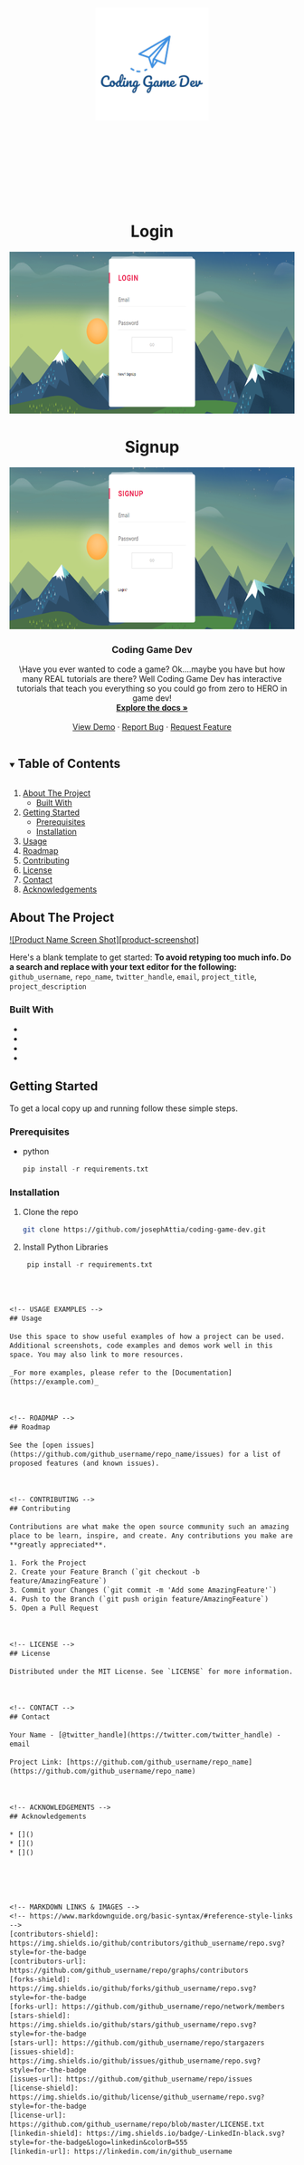 <link rel="preconnect" href="https://fonts.gstatic.com">
<link href="https://fonts.googleapis.com/css2?family=Potta+One&display=swap" rel="stylesheet">

<!-- PROJECT LOGO -->
<br />
<p align="center">
  <a href="https://github.com/josephAttia/coding-game-dev">
    <img src="logo.png" alt="Logo" width="200" height="200">
  </a>
  <br>
  <br>
  <br>
  <br>
  <br>
  <br>
  <br>
  <br>
  <br>
  
  <h1 align="center" >Login</h1>
  <p align="center">
    <img src="login.png" alt="Logo" width="625" height="286">
  </p>
  <h1 align="center">Signup</h1>
  <p align="center">
  <img src="signup.png" alt="Logo" width="625" height="286">
  </p>
  

  <h3 align="center">Coding Game Dev</h3>

  <p align="center">
    \Have you ever wanted to code a game? Ok....maybe you have but how many REAL tutorials are there? Well Coding Game Dev has interactive tutorials that teach you everything so you could go from zero to HERO in game dev! 
    <br />
    <a href="https://github.com/josephAttia/coding-game-dev"><strong>Explore the docs »</strong></a>
    <br />
    <br />
    <a href="https://github.com/josephAttia/coding-game-dev">View Demo</a>
    ·
    <a href="https://github.com/josephAttia/coding-game-dev/issues">Report Bug</a>
    ·
    <a href="https://github.com/josephAttia/coding-game-devissues">Request Feature</a>
  </p>
</p>



<!-- TABLE OF CONTENTS -->
<details open="open">
  <summary><h2 style="display: inline-block">Table of Contents</h2></summary>
  <ol>
    <li>
      <a href="#about-the-project">About The Project</a>
      <ul>
        <li><a href="#built-with">Built With</a></li>
      </ul>
    </li>
    <li>
      <a href="#getting-started">Getting Started</a>
      <ul>
        <li><a href="#prerequisites">Prerequisites</a></li>
        <li><a href="#installation">Installation</a></li>
      </ul>
    </li>
    <li><a href="#usage">Usage</a></li>
    <li><a href="#roadmap">Roadmap</a></li>
    <li><a href="#contributing">Contributing</a></li>
    <li><a href="#license">License</a></li>
    <li><a href="#contact">Contact</a></li>
    <li><a href="#acknowledgements">Acknowledgements</a></li>
  </ol>
</details>



<!-- ABOUT THE PROJECT -->
## About The Project

[![Product Name Screen Shot][product-screenshot]](https://example.com)

Here's a blank template to get started:
**To avoid retyping too much info. Do a search and replace with your text editor for the following:**
`github_username`, `repo_name`, `twitter_handle`, `email`, `project_title`, `project_description`


### Built With

* [](Flask)
* [](HTML)
* [](CSS)
* [](Firebase)



<!-- GETTING STARTED -->
## Getting Started

To get a local copy up and running follow these simple steps.

### Prerequisites

* python
  ```python
  pip install -r requirements.txt
  ```

### Installation

1. Clone the repo
   ```sh
   git clone https://github.com/josephAttia/coding-game-dev.git
   ```
2. Install Python Libraries
   ```python
    pip install -r requirements.txt
  ```



<!-- USAGE EXAMPLES -->
## Usage

Use this space to show useful examples of how a project can be used. Additional screenshots, code examples and demos work well in this space. You may also link to more resources.

_For more examples, please refer to the [Documentation](https://example.com)_



<!-- ROADMAP -->
## Roadmap

See the [open issues](https://github.com/github_username/repo_name/issues) for a list of proposed features (and known issues).



<!-- CONTRIBUTING -->
## Contributing

Contributions are what make the open source community such an amazing place to be learn, inspire, and create. Any contributions you make are **greatly appreciated**.

1. Fork the Project
2. Create your Feature Branch (`git checkout -b feature/AmazingFeature`)
3. Commit your Changes (`git commit -m 'Add some AmazingFeature'`)
4. Push to the Branch (`git push origin feature/AmazingFeature`)
5. Open a Pull Request



<!-- LICENSE -->
## License

Distributed under the MIT License. See `LICENSE` for more information.



<!-- CONTACT -->
## Contact

Your Name - [@twitter_handle](https://twitter.com/twitter_handle) - email

Project Link: [https://github.com/github_username/repo_name](https://github.com/github_username/repo_name)



<!-- ACKNOWLEDGEMENTS -->
## Acknowledgements

* []()
* []()
* []()





<!-- MARKDOWN LINKS & IMAGES -->
<!-- https://www.markdownguide.org/basic-syntax/#reference-style-links -->
[contributors-shield]: https://img.shields.io/github/contributors/github_username/repo.svg?style=for-the-badge
[contributors-url]: https://github.com/github_username/repo/graphs/contributors
[forks-shield]: https://img.shields.io/github/forks/github_username/repo.svg?style=for-the-badge
[forks-url]: https://github.com/github_username/repo/network/members
[stars-shield]: https://img.shields.io/github/stars/github_username/repo.svg?style=for-the-badge
[stars-url]: https://github.com/github_username/repo/stargazers
[issues-shield]: https://img.shields.io/github/issues/github_username/repo.svg?style=for-the-badge
[issues-url]: https://github.com/github_username/repo/issues
[license-shield]: https://img.shields.io/github/license/github_username/repo.svg?style=for-the-badge
[license-url]: https://github.com/github_username/repo/blob/master/LICENSE.txt
[linkedin-shield]: https://img.shields.io/badge/-LinkedIn-black.svg?style=for-the-badge&logo=linkedin&colorB=555
[linkedin-url]: https://linkedin.com/in/github_username
